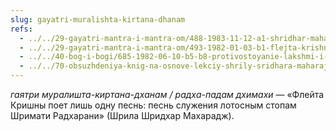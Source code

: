```yaml
---
slug: gayatri-muralishta-kirtana-dhanam
refs:
  - ../../29-gayatri-mantra-i-mantra-om/488-1983-11-12-a1-shridhar-maharadzh-v-podrobnostyah-obyasnyaet-svoyu-poemu-o-smysle-gayatri-a-govinda-maharadzh-tsitiruet.md
  - ../../29-gayatri-mantra-i-mantra-om/493-1982-01-03-b1-flejta-krishny.md
  - ../../40-bog-i-bogi/685-1982-06-10-b5-b8-protivostoyanie-lakshmi-i-sarasvati-v-kontekste-gaudiya-vajshnavizma.md
  - ../../70-obsuzhdeniya-knig-na-osnove-lekciy-shrily-sridhara-maharaja/1123-1980-07-11-a4-shrila-shridhar-maharadzh-kratko-rasskazyvaet-o-svoih-proizvedeniyah.md
---
```


*гаятри муралишта-киртана-дханам / радха-падам дхимахи* — «Флейта Кришны поет лишь одну песнь: песнь служения лотосным стопам Шримати Радхарани» (Шрила Шридхар Махарадж).
